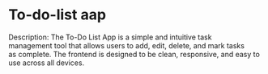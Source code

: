 # To-do-list aap
Description: The To-Do List App is a simple and intuitive task   
    management tool that allows users to add, edit, delete, and mark tasks  
    as complete. The frontend is designed to be clean, responsive, and easy 
    to use across all devices.
